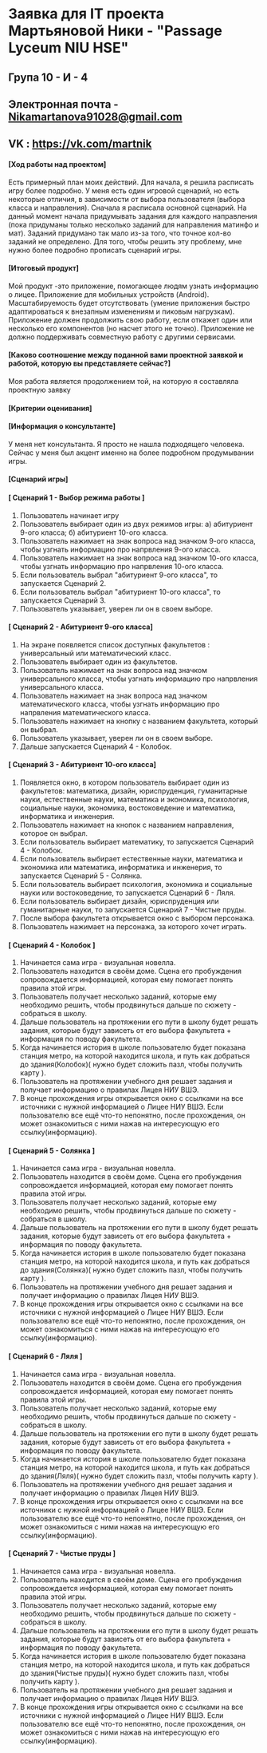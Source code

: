 # Заявка для IT проекта Мартьяновой Ники - "Passage Lyceum NIU HSE"

## Група 10 - И - 4

## Электронная почта - Nikamartanova91028@gmail.com
## VK : https://vk.com/martnik


#### [Ход работы над проектом]

Есть примерный план моих действий. 
Для начала, я решила расписать игру более подробно. 
У меня есть один игровой сценарий, но есть некоторые отличия, в зависимости от выбора пользователя (выбора класса и направления). 
Сначала я расписала основной сценарий. 
На данный момент начала придумывать задания для каждого направления (пока придуманы только несколько заданий для направления матинфо и мат). 
Заданий придумано так мало из-за того, что точное кол-во заданий не определено. 
Для того, чтобы решить эту проблему, мне нужно более подробно прописать сценарий игры.

#### [Итоговый продукт]

Мой продукт -это приложение, помогающее людям узнать информацию о лицее.
Приложение для мобильных устройств (Android).
Масштабируемость будет отсутствовать (умение приложения быстро адаптироваться к внезапным изменениям и пиковым нагрузкам).
Приложение должен продолжить свою работу, если откажет один или несколько его компонентов (но насчет этого не точно).
Приложение не должно поддерживать совместную работу с другими сервисами.

#### [Каково соотношение между поданной вами проектной заявкой и работой, которую вы представляете сейчас?]

Моя работа является продолжением той, на которую я составляла проектную заявку

#### [Критерии оценивания]



#### [Информация о консультанте]

У меня нет консультанта. Я просто не нашла подходящего человека.
Сейчас у меня был акцент именно на более подробном продумывании игры.

#### [Сценарий игры]

#### [ Сценарий 1 - Выбор режима работы ]
1) Пользователь начинает игру 
2) Пользователь выбирает один из двух режимов игры: a) абитуриент 9-ого класса; б) абитуриент 10-ого класса.
3) Пользователь нажимает на знак вопроса над значком 9-ого класса, чтобы узгнать информацию про напрвления 9-ого класса.
4) Пользователь нажимает на знак вопроса над значком 10-ого класса, чтобы узгнать информацию про напрвления 10-ого класса.
5) Если пользователь выбрал "абитуриент 9-ого класса", то запускается Сценарий 2. 
6) Если пользователь выбрал "абитуриент 10-ого класса", то запускается Сценарий 3.
7) Пользователь указывает, уверен ли он в своем выборе.
#### [ Сценарий 2 - Абитуриент 9-ого класса]
1) На экране появляется список доступных факультетов : универсальный или математический класс.
2) Пользователь выбирает один из факультетов.
3) Пользователь нажимает на знак вопроса над значком универсального класса, чтобы узгнать информацию про напрвления универсального класса.
4) Пользователь нажимает на знак вопроса над значком математического класса, чтобы узгнать информацию про напрвления математического класса.
5) Пользователь нажимает на кнопку с названием факультета, который он выбрал.
6) Пользователь указывает, уверен ли он в своем выборе.
7) Дальше запускается Сценарий 4 - Колобок.
#### [ Сценарий 3 - Абитуриент 10-ого класса]
1) Появляется окно, в котором пользователь выбирает один из факультетов: математика, дизайн, юриспруденция, гуманитарные науки, естественные науки, математика и экономика, психология, социальные науки, экономика, востоковедение и математика, информатика и инженерия.
2) Пользователь нажимает на кнопок с названием направления, которое он выбрал.
3) Если пользователь выбирает математику, то запускается Сценарий 4 - Колобок.
4) Если пользователь выбирает естественные науки, математика и экономика или математика, информатика и инженерия, то запускается Сценарий 5 - Солянка.
5) Если пользователь выбирает психология, экономика и социальные науки или востоковедение, то запускается Сценарий 6 - Ляля.
6) Если пользователь выбирает дизайн, юриспруденция или гуманитарные науки, то запускается Сценарий 7 - Чистые пруды.
7) После выбора факультета открывается окно с выбором персонажа.
8) Пользователь нажимает на персонажа, за которого хочет играть.
#### [ Сценарий 4 - Колобок ]
1) Начинается сама игра - визуальная новелла.
2) Пользователь находится в своём доме. Сцена его пробуждения сопровождается информацией, которая ему помогает понять правила этой игры.
3) Пользователь получает несколько заданий, которые ему необходимо решить, чтобы продвинуться дальше по сюжету - собраться в школу. 
4) Дальше пользователь на протяжении его пути в школу будет решать задания, которые будут зависеть от его выбора факультета + информация по поводу факультета.
5) Когда начинается история в школе пользователю будет показана станция метро, на которой находится школа, и путь как добраться до здания(Колобок)( нужно будет сложить пазл, чтобы получить карту ).
6) Пользователь на протяжении учебного дня решает задания и получает информацию о правилах Лицея НИУ ВШЭ. 
7) В конце прохождения игры открывается окно с ссылками на все источники с нужной информацией о Лицее НИУ ВШЭ. Если пользователю все ещё что-то непонятно, после прохождения, он может ознакомиться с ними нажав на интересующую его ссылку(информацию).
#### [ Сценарий 5 - Солянка ]
1) Начинается сама игра - визуальная новелла.
2) Пользователь находится в своём доме. Сцена его пробуждения сопровождается информацией, которая ему помогает понять правила этой игры.
3) Пользователь получает несколько заданий, которые ему необходимо решить, чтобы продвинуться дальше по сюжету - собраться в школу. 
4) Дальше пользователь на протяжении его пути в школу будет решать задания, которые будут зависеть от его выбора факультета + информация по поводу факультета.
5) Когда начинается история в школе пользователю будет показана станция метро, на которой находится школа, и путь как добраться до здания(Солянка)( нужно будет сложить пазл, чтобы получить карту ).
6) Пользователь на протяжении учебного дня решает задания и получает информацию о правилах Лицея НИУ ВШЭ. 
7) В конце прохождения игры открывается окно с ссылками на все источники с нужной информацией о Лицее НИУ ВШЭ. Если пользователю все ещё что-то непонятно, после прохождения, он может ознакомиться с ними нажав на интересующую его ссылку(информацию).
#### [ Сценарий 6 - Ляля ]
1) Начинается сама игра - визуальная новелла.
2) Пользователь находится в своём доме. Сцена его пробуждения сопровождается информацией, которая ему помогает понять правила этой игры.
3) Пользователь получает несколько заданий, которые ему необходимо решить, чтобы продвинуться дальше по сюжету - собраться в школу. 
4) Дальше пользователь на протяжении его пути в школу будет решать задания, которые будут зависеть от его выбора факультета + информация по поводу факультета.
5) Когда начинается история в школе пользователю будет показана станция метро, на которой находится школа, и путь как добраться до здания(Ляля)( нужно будет сложить пазл, чтобы получить карту ).
6) Пользователь на протяжении учебного дня решает задания и получает информацию о правилах Лицея НИУ ВШЭ. 
7) В конце прохождения игры открывается окно с ссылками на все источники с нужной информацией о Лицее НИУ ВШЭ. Если пользователю все ещё что-то непонятно, после прохождения, он может ознакомиться с ними нажав на интересующую его ссылку(информацию). 
#### [ Сценарий 7 - Чистые пруды ]
1) Начинается сама игра - визуальная новелла.
2) Пользователь находится в своём доме. Сцена его пробуждения сопровождается информацией, которая ему помогает понять правила этой игры.
3) Пользователь получает несколько заданий, которые ему необходимо решить, чтобы продвинуться дальше по сюжету - собраться в школу. 
4) Дальше пользователь на протяжении его пути в школу будет решать задания, которые будут зависеть от его выбора факультета + информация по поводу факультета.
5) Когда начинается история в школе пользователю будет показана станция метро, на которой находится школа, и путь как добраться до здания(Чистые пруды)( нужно будет сложить пазл, чтобы получить карту ).
6) Пользователь на протяжении учебного дня решает задания и получает информацию о правилах Лицея НИУ ВШЭ. 
7) В конце прохождения игры открывается окно с ссылками на все источники с нужной информацией о Лицее НИУ ВШЭ. Если пользователю все ещё что-то непонятно, после прохождения, он может ознакомиться с ними нажав на интересующую его ссылку(информацию).
